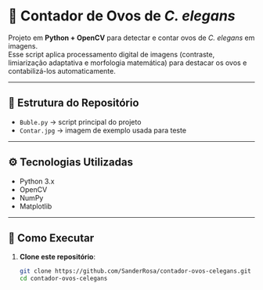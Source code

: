 # 🐛 Contador de Ovos de *C. elegans*

Projeto em **Python + OpenCV** para detectar e contar ovos de *C. elegans* em imagens.  
Esse script aplica processamento digital de imagens (contraste, limiarização adaptativa e morfologia matemática) para destacar os ovos e contabilizá-los automaticamente.

---

## 📂 Estrutura do Repositório
- `Buble.py` → script principal do projeto  
- `Contar.jpg` → imagem de exemplo usada para teste  

---

## ⚙️ Tecnologias Utilizadas
- Python 3.x  
- OpenCV  
- NumPy  
- Matplotlib  

---

## 🚀 Como Executar

1. **Clone este repositório**:
   ```bash
   git clone https://github.com/SanderRosa/contador-ovos-celegans.git
   cd contador-ovos-celegans

